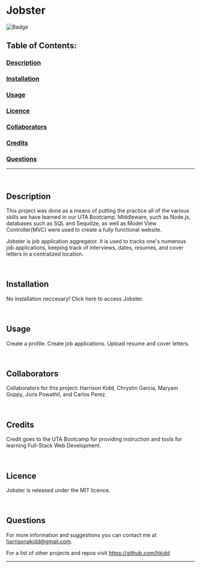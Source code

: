 # Jobster
![Badge](https://img.shields.io/badge/licence-MIT-brightgreen)
## Table of Contents:

### [Description](#description-header)

### [Installation](#installation-header)

### [Usage](#usage-header)

### [Licence](#licence-header)

### [Collaborators](#collaborators-header)

### [Credits](#credits-header)

### [Questions](#questions-header)

---

<br/>

## <a id="description-header"></a> Description

This project was done as a means of putting the practice all of the various skills we have learned in our UTA Bootcamp. Middleware, such as Node.js, databases such as SQL and Sequilize, as well as Model View Controller(MVC) were used to create a fully functional website.

Jobster is job application aggregator. It is used to tracks one's numerous job applications, keeping track of interviews, dates, resumes, and cover letters in a centralized location.


<br/>

## <a id="installation-header"></a> Installation

No installation neccesary! Click here to access Jobster.


<br/>

## <a id="usage-header"></a> Usage

Create a profile. Create job applications. Upload resume and cover letters.

<br/>

## <a id="collaborators-header"></a> Collaborators

Collaborators for this project: Harrison Kidd, Chrystin Garcia, Maryam Guppy, Joris Powathil, and Carlos Perez.


<br/>

## <a id="credits-header"></a> Credits

Credit goes to the UTA Bootcamp for providing instruction and tools for learning Full-Stack Web Development.


<br/>

## <a id="licence-header"></a> Licence

Jobster is released under the MIT licence.



<br/>

## <a id="questions-header"></a> Questions

For more information and suggestions you can contact me at harrisonakidd@gmail.com.

For a list of other projects and repos visit https://github.com/hkidd



---
